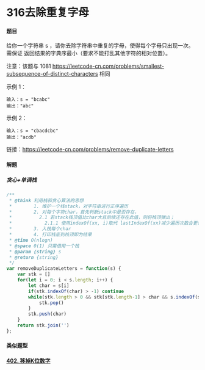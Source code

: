 # 316去除重复字母

#### 题目

给你一个字符串 s ，请你去除字符串中重复的字母，使得每个字母只出现一次。需保证 返回结果的字典序最小（要求不能打乱其他字符的相对位置）。

注意：该题与 1081 https://leetcode-cn.com/problems/smallest-subsequence-of-distinct-characters 相同

 示例 1：

```
输入：s = "bcabc"
输出："abc"
```


示例 2：

```
输入：s = "cbacdcbc"
输出："acdb"
```


链接：https://leetcode-cn.com/problems/remove-duplicate-letters



#### 解题

##### 贪心+单调栈

```js
/**
 * @think 利用栈和贪心算法的思想
 *        1. 维护一个栈stack，对字符串进行正序遍历
 *        2. 对每个字符char，首先判断stack中是否存在，
 *          2.1 若stack栈顶值比char大且后续还存在此值，则将栈顶弹出；
 *            2.1.1 使用indexOf(xx, i)取代 lastIndexOf(xx)减少遍历次数会更快
 *        3. 入栈每个char
 *        4. 打印栈底到栈顶即为结果
 * @time O(nlogn) 
 * @space 0(1) 只需借用一个栈
 * @param {string} s
 * @return {string}
 */
var removeDuplicateLetters = function(s) {
    var stk = []
    for(let i = 0; i < s.length; i++) {
        let char = s[i]
        if(stk.indexOf(char) > -1) continue
        while(stk.length > 0 && stk[stk.length-1] > char && s.indexOf(stk[stk.length-1], i)>i){
            stk.pop()
        }
        stk.push(char)
    }
    return stk.join('')
};
```



#### 类似题型

#### [402. 移掉K位数字](https://leetcode-cn.com/problems/remove-k-digits/)